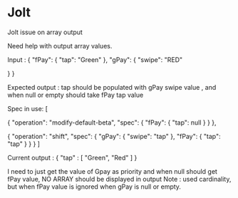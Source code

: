 # Jolt
Jolt issue on array output

Need help with output array values.

Input :
{
  "fPay": {
    "tap": "Green"
  },
  "gPay": {
    "swipe": "RED"
    
  }
}

Expected output :
tap should be populated with gPay swipe value , and when null or empty should take fPay tap value

Spec in use:
[

  {
    "operation": "modify-default-beta",
    "spec": {
      "fPay": {
        "tap": null
      }
    }
  },

  {
    "operation": "shift",
    "spec": {
      "gPay": {
        "swipe": "tap"
      },
      "fPay": {
        "tap": "tap"
      }
    }
  }
]

Current output :
{
  "tap" : [ "Green", "Red" ]
}

I need to just get the value of Gpay as priority and when null should get fPay value, NO ARRAY should be displayed in output
Note : used cardinality, but when fPay value is ignored when gPay is null or empty.

